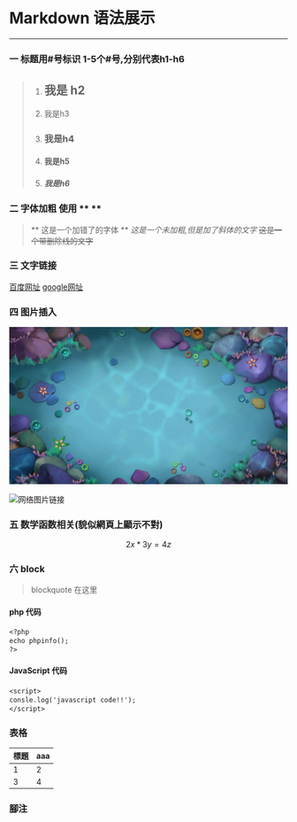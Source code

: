 # Markdown 语法展示

---

### 一 标题用\#号标识 1-5个\#号,分别代表h1-h6

> 1. ## 我是 h2
> 2. 我是h3
>
> 3. ### 我是h4
> 4. #### 我是h5
> 5. ##### 我是h6

### 二 字体加粗 使用 ** **

> ** 这是一个加错了的字体 **
> _这是一个未加粗,但是加了斜体的文字_
> ~~这是一个带删除线的文字~~

### 三 文字链接

[百度网址](https://www.baidu.com "前往百度")
[google网址](https://www.google.com "前往谷歌")

### 四 图片插入

![本地上传图片插入](/assets/Image_beijing.jpg "捕鱼场景图")

![网络图片链接](https://cdn.q.333yyy.top/cdnpfchess/bg.5c99a.jpg "棋牌游戏登录背景图")

### 五 数学函数相关(貌似網頁上顯示不對)
$$ 2x * 3y = 4z $$


### 六 block

> blockquote 在这里

#### php 代码

```
<?php
echo phpinfo();
?>
```

#### JavaScript 代码

```
<script>
consle.log('javascript code!!');
</script>
```

### 表格

| 標題 | aaa |
| :--- | :--- |
| 1 | 2 |
| 3 | 4 |

### 腳注

[^1]: Enter footnote here.1
